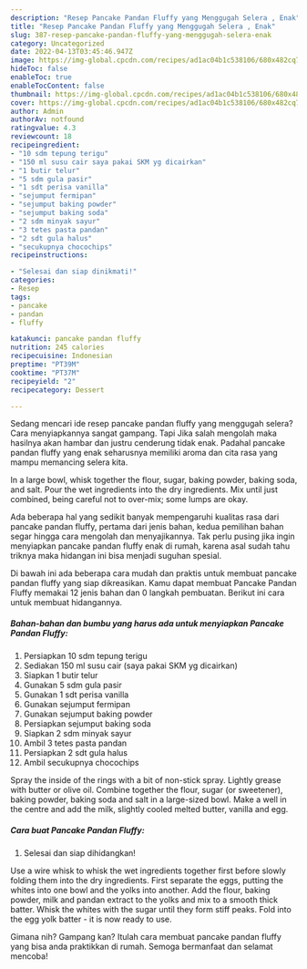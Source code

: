 ```yaml
---
description: "Resep Pancake Pandan Fluffy yang Menggugah Selera , Enak"
title: "Resep Pancake Pandan Fluffy yang Menggugah Selera , Enak"
slug: 387-resep-pancake-pandan-fluffy-yang-menggugah-selera-enak
category: Uncategorized
date: 2022-04-13T03:45:46.947Z
image: https://img-global.cpcdn.com/recipes/ad1ac04b1c538106/680x482cq70/pancake-pandan-fluffy-foto-resep-utama.jpg
hideToc: false
enableToc: true
enableTocContent: false
thumbnail: https://img-global.cpcdn.com/recipes/ad1ac04b1c538106/680x482cq70/pancake-pandan-fluffy-foto-resep-utama.jpg
cover: https://img-global.cpcdn.com/recipes/ad1ac04b1c538106/680x482cq70/pancake-pandan-fluffy-foto-resep-utama.jpg
author: Admin
authorAv: notfound
ratingvalue: 4.3
reviewcount: 18
recipeingredient:
- "10 sdm tepung terigu"
- "150 ml susu cair saya pakai SKM yg dicairkan"
- "1 butir telur"
- "5 sdm gula pasir"
- "1 sdt perisa vanilla"
- "sejumput fermipan"
- "sejumput baking powder"
- "sejumput baking soda"
- "2 sdm minyak sayur"
- "3 tetes pasta pandan"
- "2 sdt gula halus"
- "secukupnya chocochips"
recipeinstructions:

- "Selesai dan siap dinikmati!"
categories:
- Resep
tags:
- pancake
- pandan
- fluffy

katakunci: pancake pandan fluffy 
nutrition: 245 calories
recipecuisine: Indonesian
preptime: "PT39M"
cooktime: "PT37M"
recipeyield: "2"
recipecategory: Dessert

---
```



Sedang mencari ide resep pancake pandan fluffy yang menggugah selera? Cara menyiapkannya sangat gampang. Tapi Jika salah mengolah maka hasilnya akan hambar dan justru cenderung tidak enak. Padahal pancake pandan fluffy yang enak seharusnya memiliki aroma dan cita rasa yang mampu memancing selera kita.


In a large bowl, whisk together the flour, sugar, baking powder, baking soda, and salt. Pour the wet ingredients into the dry ingredients. Mix until just combined, being careful not to over-mix; some lumps are okay.

Ada beberapa hal yang sedikit banyak mempengaruhi kualitas rasa dari pancake pandan fluffy, pertama dari jenis bahan, kedua pemilihan bahan segar hingga cara mengolah dan menyajikannya. Tak perlu pusing jika ingin menyiapkan pancake pandan fluffy enak di rumah, karena asal sudah tahu triknya maka hidangan ini bisa menjadi suguhan spesial.


Di bawah ini ada beberapa cara mudah dan praktis untuk membuat pancake pandan fluffy yang siap dikreasikan. Kamu dapat membuat Pancake Pandan Fluffy memakai 12 jenis bahan dan 0 langkah pembuatan. Berikut ini cara untuk membuat hidangannya.

<!--inarticleads1-->

##### Bahan-bahan dan bumbu yang harus ada untuk menyiapkan Pancake Pandan Fluffy:

1. Persiapkan 10 sdm tepung terigu
1. Sediakan 150 ml susu cair (saya pakai SKM yg dicairkan)
1. Siapkan 1 butir telur
1. Gunakan 5 sdm gula pasir
1. Gunakan 1 sdt perisa vanilla
1. Gunakan sejumput fermipan
1. Gunakan sejumput baking powder
1. Persiapkan sejumput baking soda
1. Siapkan 2 sdm minyak sayur
1. Ambil 3 tetes pasta pandan
1. Persiapkan 2 sdt gula halus
1. Ambil secukupnya chocochips


Spray the inside of the rings with a bit of non-stick spray. Lightly grease with butter or olive oil. Combine together the flour, sugar (or sweetener), baking powder, baking soda and salt in a large-sized bowl. Make a well in the centre and add the milk, slightly cooled melted butter, vanilla and egg. 

<!--inarticleads2-->

##### Cara buat Pancake Pandan Fluffy:


1. Selesai dan siap dihidangkan!

Use a wire whisk to whisk the wet ingredients together first before slowly folding them into the dry ingredients. First separate the eggs, putting the whites into one bowl and the yolks into another. Add the flour, baking powder, milk and pandan extract to the yolks and mix to a smooth thick batter. Whisk the whites with the sugar until they form stiff peaks. Fold into the egg yolk batter - it is now ready to use. 

Gimana nih? Gampang kan? Itulah cara membuat pancake pandan fluffy yang bisa anda praktikkan di rumah. Semoga bermanfaat dan selamat mencoba!
